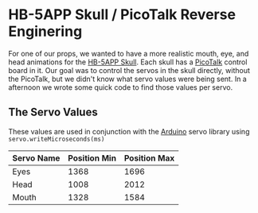 # HB-5APP Skull / PicoTalk Reverse Enginering
For one of our props, we wanted to have a more realistic mouth, eye, and head animations for the [HB-5APP Skull](https://www.frightprops.com/talking-skull-with-mouth-and-eye-movement.html). Each skull has a [PicoTalk](https://www.frightideas.com/picotalk-3.html) control board in it. Our goal was to control the servos in the skull directly, without the PicoTalk, but we didn't know what servo values were being sent. In a afternoon we wrote some quick code to find those values per servo.

## The Servo Values
These values are used in conjunction with the [Arduino](https://www.arduino.cc/) servo library using `servo.writeMicroseconds(ms)`

| Servo Name 	| Position Min 	| Position Max 	|
|------------	|--------------	|--------------	|
| Eyes       	| 1368         	| 1696         	|
| Head       	| 1008         	| 2012         	|
| Mouth      	| 1328         	| 1584         	|
